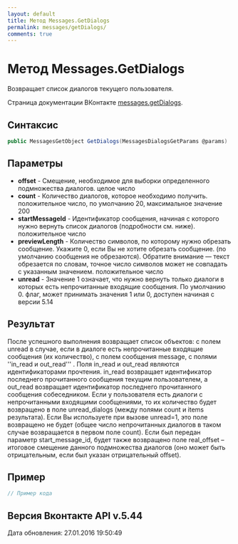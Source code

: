 ```yaml
---
layout: default
title: Метод Messages.GetDialogs
permalink: messages/getDialogs/
comments: true
---
```

# Метод Messages.GetDialogs
Возвращает список диалогов текущего пользователя.

Страница документации ВКонтакте [messages.getDialogs](https://vk.com/dev/messages.getDialogs).
## Синтаксис
``` csharp
public MessagesGetObject GetDialogs(MessagesDialogsGetParams @params)
```

## Параметры
+ **offset** - Смещение, необходимое для выборки определенного подмножества диалогов. целое число
+ **count** - Количество диалогов, которое необходимо получить. положительное число, по умолчанию 20, максимальное значение 200
+ **startMessageId** - Идентификатор сообщения, начиная с которого нужно вернуть список диалогов (подробности см. ниже). положительное число
+ **previewLength** - Количество символов, по которому нужно обрезать сообщение. Укажите 0, если Вы не хотите обрезать сообщение. (по умолчанию сообщения не обрезаются). 
Обратите внимание — текст обрезается по словам, точное число символов может не совпадать с указанным значением. положительное число
+ **unread** - Значение 1 означает, что нужно вернуть только диалоги в которых есть непрочитанные входящие сообщения. По умолчанию 0. флаг, может принимать значения 1 или 0, доступен начиная с версии 5.14

## Результат
После успешного выполнения возвращает список объектов: c полем unread в случае, если в диалоге есть непрочитанные входящие сообщения (их количество), с полем сообщения message, с полями ''in_read и out_read''' . 
Поля in_read и out_read являются идентификаторами прочтения. in_read возвращает идентификатор последнего прочитанного сообщения текущим пользователем, а out_read возвращает идентификатор последнего прочитанного сообщения собеседником. 
Если у пользователя есть диалоги с непрочитанными входящими сообщениями, то их количество будет возвращено в поле unread_dialogs (между полями count и items результата). Если Вы используете при вызове unread=1, это поле возвращено не будет (общее число непрочитанных диалогов в таком случае возвращается в первом поле count). 
Если был передан параметр start_message_id, будет также возвращено поле real_offset – итоговое смещение данного подмножества диалогов (оно может быть отрицательным, если был указан отрицательный offset).

## Пример
``` csharp
// Пример кода
```

## Версия Вконтакте API v.5.44
Дата обновления: 27.01.2016 19:50:49
